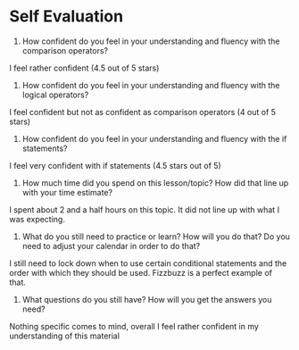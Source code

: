 # Self Evaluation

1. How confident do you feel in your understanding and fluency with the comparison operators?

I feel rather confident (4.5 out of 5 stars)

1. How confident do you feel in your understanding and fluency with the logical operators?

I feel confident but not as confident as comparison operators (4 out of 5 stars)

1. How confident do you feel in your understanding and fluency with the if statements?

I feel very confident with if statements (4.5 stars out of 5)

1. How much time did you spend on this lesson/topic? How did that line up with your time estimate?

I spent about 2 and a half hours on this topic. It did not line up with what I was expecting.

1. What do you still need to practice or learn? How will you do that? Do you need to adjust your calendar in order to do that?

I still need to lock down when to use certain conditional statements and the order with which they should be used. Fizzbuzz is a perfect example of that.

1. What questions do you still have? How will you get the answers you need?

Nothing specific comes to mind, overall I feel rather confident in my understanding of this material
